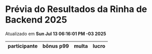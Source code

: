 # Prévia do Resultados da Rinha de Backend 2025
Atualizado em **Sun Jul 13 06:16:01 PM -03 2025**


| participante | bônus p99 | multa | lucro |
| -- | -- | -- | -- |
